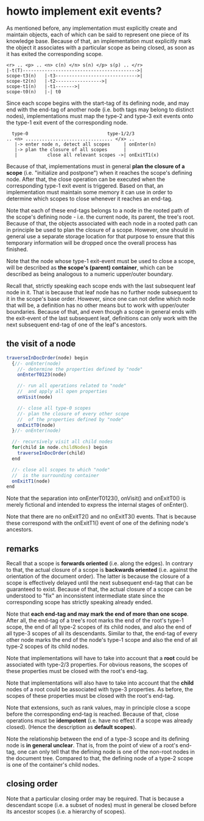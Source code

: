 
<!-- ======================================================================= -->
# howto implement exit events?

As mentioned before, any implementation must explicitly create and maintain
objects, each of which can be said to represent one piece of its knowledge
base. Because of that, an implementation must explicitly mark the object it
associates with a particular scope as being closed, as soon as it has exited
the corresponding scope.

```
<r> .. <p> .. <n> c(n) </n> s(n) </p> s(p) .. </r>
|-t(T)------------------------------------------>|
scope-t3(n)   |-t3------------------------------>|
scope-t2(n)   |-t2----------------->|
scope-t1(n)   |-t1------->|
scope-t0(n)   |-| t0
```

Since each scope begins with the start-tag of its defining node, and may end
with the end-tag of another node (i.e. both tags may belong to distinct nodes),
implementations must map the type-2 and type-3 exit events onto the type-1
exit event of the corresponding node.

```
  type-0                             type-1/2/3
.. <n> ................................ </x> ..
   |-> enter node n, detect all scopes     | onEnter(n)
   |-> plan the closure of all scopes      |
   |           close all relevant scopes ->| onExitT1(x)
```

Because of that, implementations must in general **plan the closure of a scope**
(i.e. "initialize and postpone") when it reaches the scope's defining node.
After that, the close operation can be executed when the corresponding type-1
exit event is triggered. Based on that, an implementation must maintain some
memory it can use in order to determine which scopes to close whenever it
reaches an end-tag.

Note that each of these end-tags belongs to a node in the rooted path of the
scope's defining node - i.e. the current node, its parent, the tree's root.
Because of that, the objects associated with each node in a rooted path can
in principle be used to plan the closure of a scope. However, one should in
general use a separate storage location for that purpose to ensure that this
temporary information will be dropped once the overall process has finished.

Note that the node whose type-1 exit-event must be used to close a scope, will
be described as **the scope's (parent) container**, which can be described as
being analogous to a numeric upper/outer boundary.

Recall that, strictly speaking each scope ends with the last subsequent leaf
node in it. That is because that leaf node has no further node subsequent to
it in the scope's base order. However, since one can not define which node
that will be, a definition has no other means but to work with upper/outer
boundaries. Because of that, and even though a scope in general ends with
the exit-event of the last subsequent leaf, definitions can only work with
the next subsequent end-tag of one of the leaf's ancestors.

<!-- ======================================================================= -->
## the visit of a node

```js
traverseInDocOrder(node) begin
  {//- onEnter(node)
    //- determine the properties defined by "node"
    onEnterT0123(node)

    //- run all operations related to "node"
    //  and apply all open properties
    onVisit(node)

    //- close all type-0 scopes
    //- plan the closure of every other scope
    //  of the properties defined by "node"
    onExitT0(node)
  }//- onEnter(node)

  //- recursively visit all child nodes
  for(child in node.childNodes) begin
    traverseInDocOrder(child)
  end

  //- close all scopes to which "node"
  //  is the surrounding container
  onExitT1(node)
end
```

Note that the separation into onEnterT0123(), onVisit() and onExitT0() is
merely fictional and intended to express the internal stages of onEnter().

Note that there are no onExitT2() and no onExitT3() events. That is because
these correspond with the onExitT1() event of one of the defining node's
ancestors.

<!-- ======================================================================= -->
## remarks

Recall that a scope is **forwards oriented** (i.e. along the edges). In contrary
to that, the actual closure of a scope is **backwards oriented** (i.e. against
the orientation of the document order). The latter is because the closure of
a scope is effectively delayed until the next subsequent end-tag that can be
guaranteed to exist. Because of that, the actual closure of a scope can be
understood to "fix" an inconsistent intermediate state since the corresponding
scope has strictly speaking already ended.

Note that **each end-tag and may mark the end of more than one scope**. After
all, the end-tag of a tree's root marks the end of the root's type-1 scope,
the end of all type-2 scopes of its child nodes, and also the end of all type-3
scopes of all its descendants. Similar to that, the end-tag of every other node
marks the end of the node's type-1 scope and also the end of all type-2 scopes
of its child nodes.

Note that implementations will have to take into account that a **root** could
be associated with type-2/3 properties. For obvious reasons, the scopes of
these properties must be closed with the root's end-tag.

Note that implementations will also have to take into account that the **child**
nodes of a root could be associated with type-3 properties. As before, the
scopes of these properties must be closed with the root's end-tag.

Note that extensions, such as rank values, may in principle close a scope
before the corresponding end-tag is reached. Because of that, close operations
must be **idempotent** (i.e. have no effect if a scope was already closed).
(Hence the description as **default scopes**).

Note the relationship between the end of a type-3 scope and its defining node
is **in general unclear**. That is, from the point of view of a root's end-tag,
one can only tell that the defining node is one of the non-root nodes in the
document tree. Compared to that, the defining node of a type-2 scope is one of
the container's child nodes.

<!-- ======================================================================= -->
## closing order

Note that a particular closing order may be required. That is because a
descendant scope (i.e. a subset of nodes) must in general be closed before
its ancestor scopes (i.e. a hierarchy of scopes).
